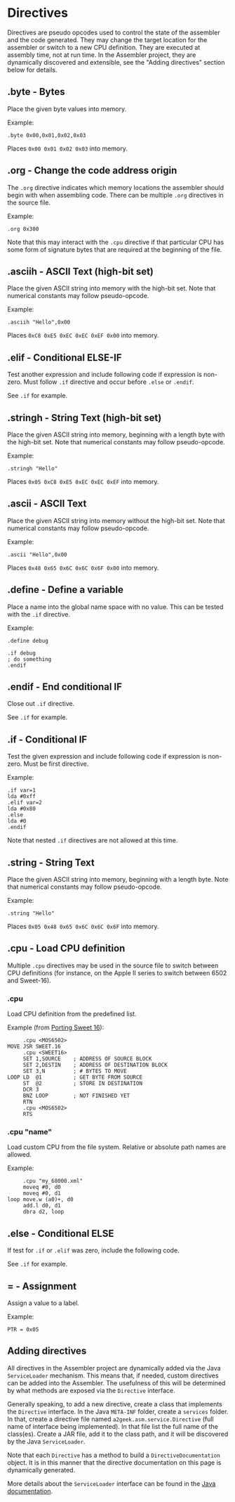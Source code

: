 # Directives

Directives are pseudo opcodes used to control the state of the assembler and the code generated.  They may change
the target location for the assembler or switch to a new CPU definition.  They are executed at assembly time, not
at run time.  In the Assembler project, they are dynamically discovered and extensible, see the 
"Adding directives" section below for details.

## .byte - Bytes
Place the given byte values into memory.

Example:

```
.byte 0x00,0x01,0x02,0x03
```

Places `0x00 0x01 0x02 0x03` into memory.
## .org - Change the code address origin
The `.org` directive indicates which memory locations the assembler should begin with when assembling code. 
There can be multiple `.org` directives in the source file.

Example:

```
.org 0x300
```

Note that this may interact with the `.cpu` directive if that particular CPU has some form of signature bytes
that are required at the beginning of the file. 
## .asciih - ASCII Text (high-bit set)
Place the given ASCII string into memory with the high-bit set. Note that numerical constants may follow pseudo-opcode.

Example:

```
.asciih "Hello",0x00
```

Places `0xC8 0xE5 0xEC 0xEC 0xEF 0x00` into memory.
## .elif - Conditional ELSE-IF
Test another expression and include following code if expression is non-zero. 
Must follow `.if` directive and occur before `.else` or `.endif`.

See `.if` for example.
## .stringh - String Text (high-bit set)
Place the given ASCII string into memory, beginning with a length byte with the high-bit set.
Note that numerical constants may follow pseudo-opcode.

Example:

```
.stringh "Hello"
```

Places `0x05 0xC8 0xE5 0xEC 0xEC 0xEF` into memory.
## .ascii - ASCII Text
Place the given ASCII string into memory without the high-bit set. Note that numerical constants may follow pseudo-opcode.

Example:

```
.ascii "Hello",0x00
```

Places `0x48 0x65 0x6C 0x6C 0x6F 0x00` into memory.
## .define - Define a variable
Place a name into the global name space with no value. This can be tested with the `.if` directive.

Example:

```
.define debug

.if debug
; do something
.endif
```
## .endif - End conditional IF
Close out `.if` directive.

See `.if` for example.
## .if - Conditional IF
Test the given expression and include following code if expression is non-zero. Must be first directive.

Example:

```
.if var=1
lda #0xff
.elif var=2
lda #0x80
.else
lda #0
.endif
```

Note that nested `.if` directives are not allowed at this time.
## .string - String Text
Place the given ASCII string into memory, beginning with a length byte. Note that numerical constants may follow pseudo-opcode.

Example:

```
.string "Hello"
```

Places `0x05 0x48 0x65 0x6C 0x6C 0x6F` into memory.
## .cpu - Load CPU definition
Multiple `.cpu` directives may be used in the source file to switch between CPU definitions
(for instance, on the Apple II series to switch between 6502 and Sweet-16).

### .cpu <name>

Load CPU definition from the predefined list.

Example (from [Porting Sweet 16](http://www.6502.org/source/interpreters/sweet16.htm)):

```
     .cpu <MOS6502>
MOVE JSR SWEET.16
     .cpu <SWEET16>
     SET 1,SOURCE    ; ADDRESS OF SOURCE BLOCK
     SET 2,DESTIN    ; ADDRESS OF DESTINATION BLOCK
     SET 3,N         ; # BYTES TO MOVE
LOOP LD  @1          ; GET BYTE FROM SOURCE
     ST  @2          ; STORE IN DESTINATION
     DCR 3
     BNZ LOOP        ; NOT FINISHED YET
     RTN
     .cpu <MOS6502>
     RTS
```

### .cpu "name"

Load custom CPU from the file system. Relative or absolute path names are allowed.

Example:

```
     .cpu "my_68000.xml"
     moveq #0, d0
     moveq #0, d1
loop move.w (a0)+, d0
     add.l d0, d1
     dbra d2, loop
```
## .else - Conditional ELSE
If test for `.if` or `.elif` was zero, include the following code.

See `.if` for example.
## = - Assignment
Assign a value to a label.

Example:

```
PTR = 0x05
```

## Adding directives

All directives in the Assembler project are dynamically added via the Java `ServiceLoader` mechanism.
This means that, if needed, custom directives can be added into the Assembler.  The usefulness of this will be 
determined by what methods are exposed via the `Directive` interface. 

Generally speaking, to add a new directive, create a class that implements the `Directive`
interface.  In the Java `META-INF` folder, create a `services` folder.  In that, create
a directive file named `a2geek.asm.service.Directive` (full name of interface being implemented).  In that file
list the full name of the class(es).  Create a JAR file, add it to the class path, and it will be
discovered by the Java `ServiceLoader`.

Note that each `Directive` has a method to build a `DirectiveDocumentation` object.
It is in this manner that the directive documentation on this page is dynamically generated.

More details about the `ServiceLoader` interface can be found in the
[Java documentation](https://docs.oracle.com/en/java/javase/21/docs/api/java.base/java/util/ServiceLoader.html).
